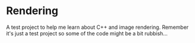 # Rendering
A test project to help me learn about C++ and image rendering. Remember it's just a test project so some of the code might be a bit rubbish...
